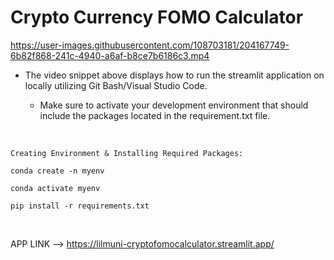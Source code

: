 # Crypto Currency FOMO Calculator

https://user-images.githubusercontent.com/108703181/204167749-6b82f868-241c-4940-a6af-b8ce7b6186c3.mp4

* The video snippet above displays how to run the streamlit application on locally utilizing Git Bash/Visual Studio Code.

  * Make sure to activate your development environment that should include the packages located in the requirement.txt file.

<br>

    Creating Environment & Installing Required Packages: 
    
    conda create -n myenv

    conda activate myenv

    pip install -r requirements.txt 

<br>

APP LINK --> https://lilmuni-cryptofomocalculator.streamlit.app/
